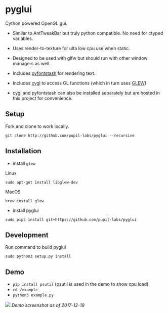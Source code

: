 pyglui
======

Cython powered OpenGL gui.

* Similar to AntTweakBar but truly python compatible. No need for ctyped variables.

* Uses render-to-texture for ulta low cpu use when static.

* Designed to be used with glfw but should run with other window managers as well.

* Includes [pyfontstash](https://github.com/pupil-labs/pyglui/tree/master/pyglui/pyfontstash) for rendering text.

* Includes [cygl](https://github.com/pupil-labs/pyglui/tree/master/pyglui/cygl) to access GL functions (which in turn uses [GLEW](http://glew.sourceforge.net/))

* cygl and pyfontstash can also be installed separately but are hosted in this project for convenience.


## Setup
Fork and clone to work locally.

```shell
git clone http://github.com/pupil-labs/pyglui --recursive
```

## Installation

* install `glew`

Linux
```shell
sudo apt-get install libglew-dev
```

MacOS
```shell
brew install glew
```

* install pyglui
```shell
sudo pip3 install git+https://github.com/pupil-labs/pyglui
```

## Development

Run command to build pyglui
```shell
sudo python3 setup.py install

```

## Demo
* `pip install psutil` (psutil is used in the demo to show cpu load)
* `cd /example`
* `python3 example.py`

![](https://raw.github.com/wiki/pupil-labs/pyglui/media/pyglui_20171219.png)
*Demo screenshot as of 2017-12-19*
